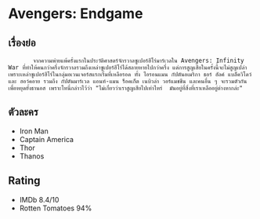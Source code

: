 # Avengers: Endgame

## เรื่องย่อ
           จากความพ่ายแพ้ครั้งแรกในประวัติศาสตร์จักรวาลซูเปอร์ฮีโร่มาร์เวลใน Avengers: Infinity War ที่ทำให้คนกว่าครึ่งจักรวาลรวมถึงเหล่าซูเปอร์ฮีโร่ได้สลายหายไปกว่าครึ่ง แต่การสูญเสียในครั้งนี้จะไม่สูญเปล่า เพราะเหล่าซูเปอร์ฮีโร่ในกลุ่มอเวนเจอร์สแรกเริ่มที่เหลือรอด ทั้ง ไอรอนแมน กัปตันอเมริกา ธอร์ ฮัลค์ แบล็ควิโดว์ และ ฮอว์คอาย รวมถึง กัปตันมาร์เวล แอนท์-แมน ร็อคเก็ต เนบิวล่า วอร์แมชชีน และคนอื่น ๆ จะรวมตัวกันเพื่อหยุดยั้งธานอส เพราะโทนี่กล่าวไว้ว่า "ไม่เกี่ยวว่าเราสูญเสียไปเท่าไหร่  มันอยู่ที่สิ่งที่เราเหลืออยู่ต่างหากล่ะ"

## ตัวละคร
- Iron Man
- Captain America
- Thor
- Thanos

## Rating
- IMDb 8.4/10
- Rotten Tomatoes 94%
